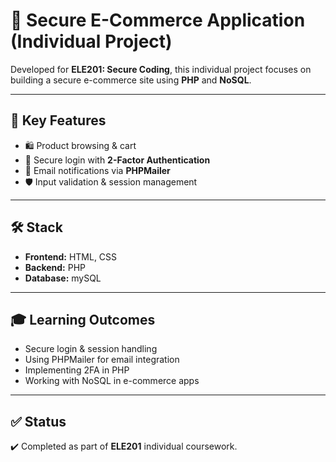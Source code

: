 # 🛒 Secure E-Commerce Application (Individual Project)

Developed for **ELE201: Secure Coding**, this individual project focuses on building a secure e-commerce site using **PHP** and **NoSQL**.

---

## 🔐 Key Features

- 🛍️ Product browsing & cart  
- 🔐 Secure login with **2-Factor Authentication**  
- 📧 Email notifications via **PHPMailer**  
- 🛡️ Input validation & session management

---

## 🛠️ Stack

- **Frontend:** HTML, CSS
- **Backend:** PHP  
- **Database:** mySQL 

---

## 🎓 Learning Outcomes

- Secure login & session handling  
- Using PHPMailer for email integration  
- Implementing 2FA in PHP  
- Working with NoSQL in e-commerce apps

---

## ✅ Status

✔️ Completed as part of **ELE201** individual coursework.
